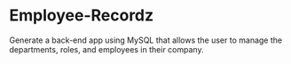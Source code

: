 # Employee-Recordz
Generate a back-end app using MySQL that allows the user to manage the departments, roles, and employees in their company.
